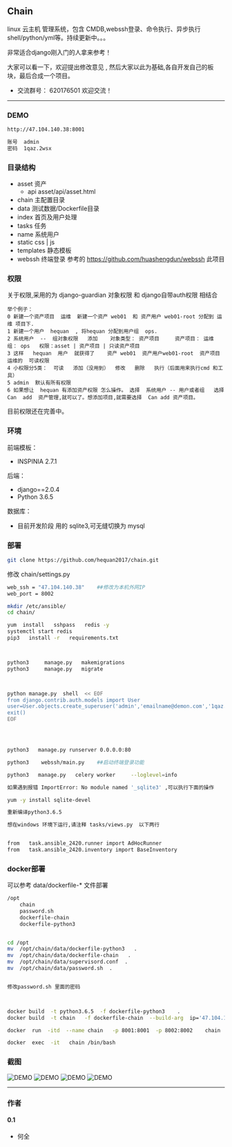 ## Chain

linux 云主机 管理系统，包含 CMDB,webssh登录、命令执行、异步执行shell/python/yml等。持续更新中。。。

非常适合django刚入门的人拿来参考！

大家可以看一下，欢迎提出修改意见 , 然后大家以此为基础,各自开发自己的板块，最后合成一个项目。


* 交流群号： 620176501    欢迎交流！

---
### DEMO



```bash
http://47.104.140.38:8001

账号  admin
密码  1qaz.2wsx

```
### 目录结构
  *  asset     资产
        * api   asset/api/asset.html
  *  chain     主配置目录
  *  data      测试数据/Dockerfile目录
  *  index     首页及用户处理
  *  tasks     任务
  *  name      系统用户
  *  static    css | js
  *  templates 静态模板
  *  webssh    终端登录     参考的  https://github.com/huashengdun/webssh   此项目

###  权限

关于权限,采用的为 django-guardian  对象权限  和 django自带auth权限 相结合


```
举个例子：
0 新建一个资产项目  运维  新建一个资产 web01  和 资产用户 web01-root 分配到 运维 项目下.
1 新建一个用户  hequan  , 将hequan 分配到用户组  ops.
2 系统用户  --  组对象权限   添加    对象类型： 资产项目     资产项目： 运维   组： ops   权限：asset | 资产项目 | 只读资产项目
3 这样   hequan  用户  就获得了    资产 web01  资产用户web01-root  资产项目 运维的  可读权限
4 小权限分5类：  可读   添加（没用到）  修改   删除   执行（后面用来执行cmd 和工具）
5 admin  默认有所有权限
6 如果想让  hequan 有添加资产权限 怎么操作。 选择  系统用户 -- 用户或者组   选择  Can  add  资产管理,就可以了。想添加项目,就需要选择  Can add 资产项目。
```

目前权限还在完善中。

###  环境


前端模板：
  * INSPINIA 2.7.1  

后端：
  * django==2.0.4
  * Python 3.6.5

数据库：
  * 目前开发阶段 用的 sqlite3,可无缝切换为 mysql



###  部署


```bash
git clone https://github.com/hequan2017/chain.git
```


修改 chain/settings.py
```bash
web_ssh = "47.104.140.38"    ##修改为本机外网IP
web_port = 8002
```




```bash
mkdir /etc/ansible/
cd chain/

yum  install   sshpass   redis -y
systemctl start redis
pip3   install -r   requirements.txt



python3     manage.py   makemigrations
python3     manage.py   migrate



python manage.py  shell  << EOF
from django.contrib.auth.models import User
user=User.objects.create_superuser('admin','emailname@demon.com','1qaz.2wsx')
exit()
EOF




python3   manage.py runserver 0.0.0.0:80

python3    webssh/main.py    ##启动终端登录功能

python3   manage.py   celery worker     --loglevel=info

```



```bash
如果遇到报错 ImportError: No module named '_sqlite3' ,可以执行下面的操作

yum -y install sqlite-devel

重新编译python3.6.5

想在windows 环境下运行,请注释 tasks/views.py  以下两行


from   task.ansible_2420.runner import AdHocRunner
from   task.ansible_2420.inventory import BaseInventory


```

### docker部署

可以参考  data/dockerfile-*   文件部署

```bash
/opt
    chain
    password.sh
    dockerfile-chain
    dockerfile-python3


cd /opt
mv  /opt/chain/data/dockerfile-python3   .
mv  /opt/chain/data/dockerfile-chain   .
mv  /opt/chain/data/supervisord.conf  .
mv  /opt/chain/data/password.sh  .


修改password.sh 里面的密码



docker build  -t python3.6.5  -f dockerfile-python3    .
docker build  -t chain   -f dockerfile-chain  --build-arg  ip='47.104.140.38'  .

docker  run  -itd  --name chain   -p 8001:8001  -p 8002:8002    chain

docker  exec  -it   chain /bin/bash

```


###   截图
![DEMO](static/demo/1.png)
![DEMO](static/demo/2.png)
![DEMO](static/demo/3.png)
![DEMO](static/demo/4.png)

---
### 作者


#### 0.1
- 何全
